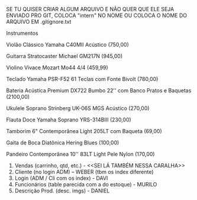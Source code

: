 SE TU QUISER CRIAR ALGUM ARQUIVO E NÃO QUER QUE ELE SEJA ENVIADO PRO GIT, COLOCA "intern" NO NOME OU COLOCA O NOME DO ARQUIVO EM .gitignore.txt


Instrumentos

Violão Clássico Yamaha C40MII Acústico (750,00)

Guitarra Stratocaster Michael GM217N (945,00)

Violino Vivace Mozart Mo44 4/4 (459,99)

Teclado Yamaha PSR-F52 61 Teclas com Fonte Bivolt (780,00)

Bateria Acústica Premium DX722 Bumbo 22'' com Banco Pratos e Baquetas (2100,00)

Ukulele Soprano Strinberg UK-06S MGS Acústico (270,00)

Flauta Doce Yamaha Soprano YRS-314BIII (230,00)

Tamborim 6" Contemporânea Light 205LT com Baqueta (69,00)

Gaita de Boca Diatônica Hering Blues (100,00)

Pandeiro Contemporânea 10'' 83LT Light Pele Nylon (170,00)


1. Vendas (carrinho, qtd, etc.)                     - <<SEI LÁ TAMBÉM NESSA CARALHA>>
2. Cliente (no login ADM)		                    – WEBER (tbm os index diferente)
3. Login (ADM / Cli com os index)                   - DAVI
4. Funcionários (table parecida com a do estoque)   - MURILO
5. Descrição Prod. (desc. imgs)                     - DANIEL